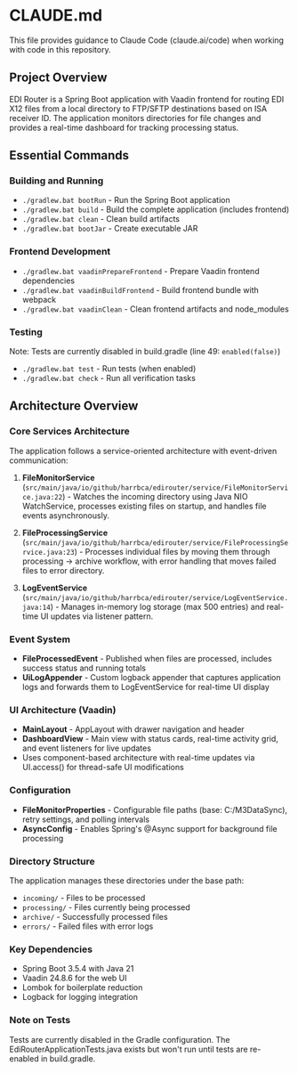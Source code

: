 # CLAUDE.md

This file provides guidance to Claude Code (claude.ai/code) when working with code in this repository.

## Project Overview

EDI Router is a Spring Boot application with Vaadin frontend for routing EDI X12 files from a local directory to FTP/SFTP destinations based on ISA receiver ID. The application monitors directories for file changes and provides a real-time dashboard for tracking processing status.

## Essential Commands

### Building and Running
- `./gradlew.bat bootRun` - Run the Spring Boot application
- `./gradlew.bat build` - Build the complete application (includes frontend)
- `./gradlew.bat clean` - Clean build artifacts
- `./gradlew.bat bootJar` - Create executable JAR

### Frontend Development
- `./gradlew.bat vaadinPrepareFrontend` - Prepare Vaadin frontend dependencies
- `./gradlew.bat vaadinBuildFrontend` - Build frontend bundle with webpack
- `./gradlew.bat vaadinClean` - Clean frontend artifacts and node_modules

### Testing
Note: Tests are currently disabled in build.gradle (line 49: `enabled(false)`)
- `./gradlew.bat test` - Run tests (when enabled)
- `./gradlew.bat check` - Run all verification tasks

## Architecture Overview

### Core Services Architecture
The application follows a service-oriented architecture with event-driven communication:

1. **FileMonitorService** (`src/main/java/io/github/harrbca/edirouter/service/FileMonitorService.java:22`) - Watches the incoming directory using Java NIO WatchService, processes existing files on startup, and handles file events asynchronously.

2. **FileProcessingService** (`src/main/java/io/github/harrbca/edirouter/service/FileProcessingService.java:23`) - Processes individual files by moving them through processing → archive workflow, with error handling that moves failed files to error directory.

3. **LogEventService** (`src/main/java/io/github/harrbca/edirouter/service/LogEventService.java:14`) - Manages in-memory log storage (max 500 entries) and real-time UI updates via listener pattern.

### Event System
- **FileProcessedEvent** - Published when files are processed, includes success status and running totals
- **UiLogAppender** - Custom logback appender that captures application logs and forwards them to LogEventService for real-time UI display

### UI Architecture (Vaadin)
- **MainLayout** - AppLayout with drawer navigation and header
- **DashboardView** - Main view with status cards, real-time activity grid, and event listeners for live updates
- Uses component-based architecture with real-time updates via UI.access() for thread-safe UI modifications

### Configuration
- **FileMonitorProperties** - Configurable file paths (base: C:/M3DataSync), retry settings, and polling intervals
- **AsyncConfig** - Enables Spring's @Async support for background file processing

### Directory Structure
The application manages these directories under the base path:
- `incoming/` - Files to be processed
- `processing/` - Files currently being processed  
- `archive/` - Successfully processed files
- `errors/` - Failed files with error logs

### Key Dependencies
- Spring Boot 3.5.4 with Java 21
- Vaadin 24.8.6 for the web UI
- Lombok for boilerplate reduction
- Logback for logging integration

### Note on Tests
Tests are currently disabled in the Gradle configuration. The EdiRouterApplicationTests.java exists but won't run until tests are re-enabled in build.gradle.